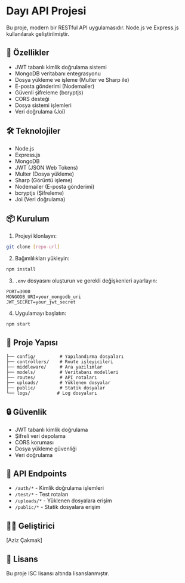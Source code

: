 # Dayı API Projesi

Bu proje, modern bir RESTful API uygulamasıdır. Node.js ve Express.js kullanılarak geliştirilmiştir.

## 🚀 Özellikler

- JWT tabanlı kimlik doğrulama sistemi
- MongoDB veritabanı entegrasyonu
- Dosya yükleme ve işleme (Multer ve Sharp ile)
- E-posta gönderimi (Nodemailer)
- Güvenli şifreleme (bcryptjs)
- CORS desteği
- Dosya sistemi işlemleri
- Veri doğrulama (Joi)

## 🛠️ Teknolojiler

- Node.js
- Express.js
- MongoDB
- JWT (JSON Web Tokens)
- Multer (Dosya yükleme)
- Sharp (Görüntü işleme)
- Nodemailer (E-posta gönderimi)
- bcryptjs (Şifreleme)
- Joi (Veri doğrulama)

## 📦 Kurulum

1. Projeyi klonlayın:
```bash
git clone [repo-url]
```

2. Bağımlılıkları yükleyin:
```bash
npm install
```

3. `.env` dosyasını oluşturun ve gerekli değişkenleri ayarlayın:
```env
PORT=3000
MONGODB_URI=your_mongodb_uri
JWT_SECRET=your_jwt_secret
```

4. Uygulamayı başlatın:
```bash
npm start
```

## 📁 Proje Yapısı

```
├── config/         # Yapılandırma dosyaları
├── controllers/    # Route işleyicileri
├── middleware/     # Ara yazılımlar
├── models/         # Veritabanı modelleri
├── routes/         # API rotaları
├── uploads/        # Yüklenen dosyalar
├── public/         # Statik dosyalar
└── logs/          # Log dosyaları
```

## 🔒 Güvenlik

- JWT tabanlı kimlik doğrulama
- Şifreli veri depolama
- CORS koruması
- Dosya yükleme güvenliği
- Veri doğrulama

## 📝 API Endpoints

- `/auth/*` - Kimlik doğrulama işlemleri
- `/test/*` - Test rotaları
- `/uploads/*` - Yüklenen dosyalara erişim
- `/public/*` - Statik dosyalara erişim

## 👨‍💻 Geliştirici

[Aziz Çakmak]

## 📄 Lisans

Bu proje ISC lisansı altında lisanslanmıştır. 
